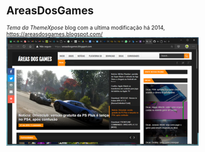 # AreasDosGames
*Tema da ThemeXpose* blog com a ultima modificação há 2014, https://areasdosgames.blogspot.com/
![img](./site.png)
